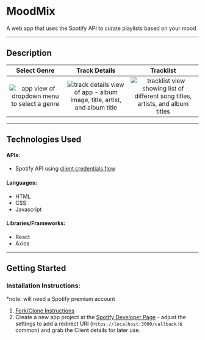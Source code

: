 # MoodMix

A web app that uses the Spotify API to curate playlists based on your mood

---

## Description

|                                                                 Select Genre                                                                  |                                                                               Track Details                                                                                |                                                                                   Tracklist                                                                                    |
| :-------------------------------------------------------------------------------------------------------------------------------------------: | :------------------------------------------------------------------------------------------------------------------------------------------------------------------------: | :----------------------------------------------------------------------------------------------------------------------------------------------------------------------------: |
| ![app view of dropdown menu to select a genre](https://res.cloudinary.com/dp1pjn2sy/image/upload/v1618207337/MoodMix/select-genre_fv0jgf.png) | ![track details view of app - album image, title, artist, and album title](https://res.cloudinary.com/dp1pjn2sy/image/upload/v1618207337/MoodMix/track-details_r4s2bw.png) | ![tracklist view showing list of different song titles, artists, and album titles](https://res.cloudinary.com/dp1pjn2sy/image/upload/v1618207337/MoodMix/tracklist_puk4bg.png) |

---

## Technologies Used

#### APIs:

- Spotify API using [client credentials flow](https://developer.spotify.com/documentation/general/guides/authorization-guide/#client-credentials-flow)

#### Languages:

- HTML
- CSS
- Javascript

#### Libraries/Frameworks:

- React
- Axios

---

## Getting Started

### Installation Instructions:

\*note: will need a Spotify premium account

1. [Fork/Clone Instructions](https://guides.github.com/activities/forking/)
2. Create a new app project at the [Spotify Developer Page](https://developer.spotify.com/dashboard/) - adjust the settings to add a redirect URI (`https://localhost:3000/callback` is common) and grab the Client details for later use.
